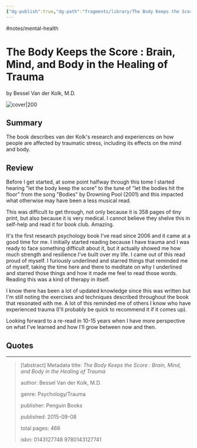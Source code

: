 ```yaml
---
{"dg-publish":true,"dg-path":"fragments/library/The Body Keeps the Score.md","permalink":"/fragments/library/the-body-keeps-the-score/","created":"2025-01-07T20:50:48.918-05:00","updated":"2025-08-16T13:50:40.829-04:00"}
---
```


#notes/mental-health 

# The Body Keeps the Score : Brain, Mind, and Body in the Healing of Trauma
by Bessel Van der Kolk, M.D.

![cover|200](https://images-na.ssl-images-amazon.com/images/I/51HZpvdVMjL._SY291_BO1,204,203,200_QL40_.jpg)
## Summary
The book describes van der Kolk's research and experiences on how people are affected by traumatic stress, including its effects on the mind and body.
## Review
Before I get started, at some point halfway through this tome I started hearing "let the body keep the score" to the tune of "let the bodies hit the floor" from the song "Bodies" by Drowning Pool (2001) and this impacted what otherwise may have been a less musical read.

This was difficult to get through, not only because it is 358 pages of tiny print, but also because it is very medical. I cannot believe they shelve this in self-help and read it for book club. Amazing. 

It's the first research psychology book I've read since 2006 and it came at a good time for me. I initially started reading because I have trauma and I was ready to face something difficult about it, but it actually showed me how much strength and resilience I've built over my life. I came out of this read proud of myself. I furiously underlined and starred things that reminded me of myself, taking the time here and there to meditate on why I underlined and starred those things and how it made me feel to read those words. Reading this was a kind of therapy in itself.

I know there has been a lot of updated knowledge since this was written but I'm still noting the exercises and techniques described throughout the book that resonated with me. A lot of this reminded me of others I know who have experienced trauma (I'll probably be quick to recommend it if it comes up). 

Looking forward to a re-read in 10-15 years when I have more perspective on what I've learned and how I'll grow between now and then.

## Quotes


---

> [!abstract] Metadata
> title: *The Body Keeps the Score : Brain, Mind, and Body in the Healing of Trauma*
> 
> author: Bessel Van der Kolk, M.D.
> 
> genre: Psychology/Trauma
> 
> publisher: Penguin Books
> 
> published: 2015-09-08
> 
> total pages: 466
> 
> isbn: 0143127748 9780143127741
